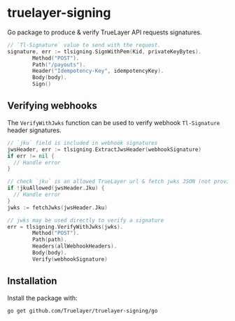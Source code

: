 # truelayer-signing
Go package to produce & verify TrueLayer API requests signatures.

```go
// `Tl-Signature` value to send with the request.
signature, err := tlsigning.SignWithPem(Kid, privateKeyBytes).
        Method("POST").
        Path("/payouts").
        Header("Idempotency-Key", idempotencyKey).
        Body(body).
        Sign()
```

## Verifying webhooks
The `VerifyWithJwks` function can be used to verify webhook `Tl-Signature` header signatures.

```go
// `jku` field is included in webhook signatures
jwsHeader, err := tlsigning.ExtractJwsHeader(webhookSignature)
if err != nil {
  // Handle error
}

// check `jku` is an allowed TrueLayer url & fetch jwks JSON (not provided by this lib)
if !jkuAllowed(jwsHeader.Jku) {
  // Handle error
}
jwks := fetchJwks(jwsHeader.Jku)

// jwks may be used directly to verify a signature
err = tlsigning.VerifyWithJwks(jwks).
        Method("POST").
        Path(path).
        Headers(allWebhookHeaders).
        Body(body).
        Verify(webhookSignature)
```

## Installation

Install the package with:

```shell
go get github.com/Truelayer/truelayer-signing/go
```
